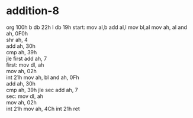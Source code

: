 # addition-8
org 100h
b db 22h
l db 19h
start:
     mov al,b
     add al,l
     mov bl,al
     mov ah, al
     and ah, 0F0h     
     shr ah, 4        
     add ah, 30h      
     cmp ah, 39h       
     jle first
     add ah, 7       
 first:
      mov dl, ah     
      mov ah, 02h    
      int 21h
      mov ah, bl
      and ah, 0Fh     
      add ah, 30h      
      cmp ah, 39h
      jle sec
      add ah, 7       
 sec:
       mov dl, ah      
       mov ah, 02h    
       int 21h
       mov ah, 4Ch
       int 21h
ret
